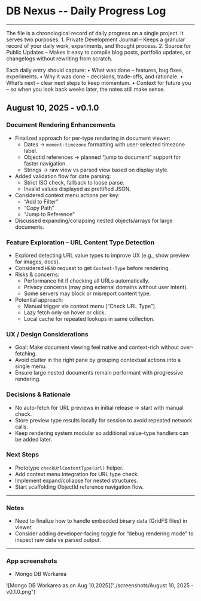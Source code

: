 # DB Nexus -- Daily Progress Log
--- 

The file is a chronological record of daily progress on a single project. It serves two purposes:
	1.	Private Development Journal – Keeps a granular record of your daily work, experiments, and thought process.
	2.	Source for Public Updates – Makes it easy to compile blog posts, portfolio updates, or changelogs without rewriting from scratch.

Each daily entry should capture:
	•	What was done – features, bug fixes, experiments.
	•	Why it was done – decisions, trade-offs, and rationale.
	•	What’s next – clear next steps to keep momentum.
	•	Context for future you – so when you look back weeks later, the notes still make sense.

## August 10, 2025 - v0.1.0

### Document Rendering Enhancements
- Finalized approach for per-type rendering in document viewer:
  - Dates → `moment-timezone` formatting with user-selected timezone label.
  - ObjectId references → planned “jump to document” support for faster navigation.
  - Strings → raw view vs parsed view based on display style.
- Added validation flow for date parsing:
  - Strict ISO check, fallback to loose parse.
  - Invalid values displayed as prettified JSON.
- Considered context menu actions per key:
  - “Add to Filter”
  - “Copy Path”
  - “Jump to Reference”
- Discussed expanding/collapsing nested objects/arrays for large documents.

### Feature Exploration – URL Content Type Detection
- Explored detecting URL value types to improve UX (e.g., show preview for images, docs).
- Considered `HEAD` request to get `Content-Type` before rendering.
- Risks & concerns:
  - Performance hit if checking all URLs automatically.
  - Privacy concerns (may ping external domains without user intent).
  - Some servers may block or misreport content type.
- Potential approach:
  - Manual trigger via context menu (“Check URL Type”).
  - Lazy fetch only on hover or click.
  - Local cache for repeated lookups in same collection.

### UX / Design Considerations
- Goal: Make document viewing feel native and context-rich without over-fetching.
- Avoid clutter in the right pane by grouping contextual actions into a single menu.
- Ensure large nested documents remain performant with progressive rendering.

### Decisions & Rationale
- No auto-fetch for URL previews in initial release → start with manual check.
- Store preview type results locally for session to avoid repeated network calls.
- Keep rendering system modular so additional value-type handlers can be added later.

### Next Steps
- Prototype `checkUrlContentType(url)` helper.
- Add context menu integration for URL type check.
- Implement expand/collapse for nested structures.
- Start scaffolding ObjectId reference navigation flow.

---

### Notes
- Need to finalize how to handle embedded binary data (GridFS files) in viewer.
- Consider adding developer-facing toggle for “debug rendering mode” to inspect raw data vs parsed output.

---

### App screenshots

- Mongo DB Workarea

![Mongo DB Workarea as on Aug 10,2025]("./screenshots/August 10, 2025 - v0.1.0.png")
